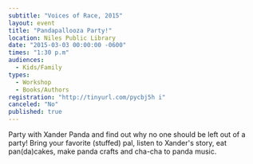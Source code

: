 ```yaml
---
subtitle: "Voices of Race, 2015"
layout: event
title: "Pandapallooza Party!"
location: Niles Public Library
date: "2015-03-03 00:00:00 -0600"
times: "1:30 p.m"
audiences: 
  - Kids/Family
types: 
  - Workshop
  - Books/Authors
registration: "http://tinyurl.com/pycbj5h i"
canceled: "No"
published: true
---
```


Party with Xander Panda and find out why no one should be left out of a party! Bring your favorite (stuffed) pal, listen to Xander's story, eat pan(da)cakes, make panda crafts and cha-cha to panda music.